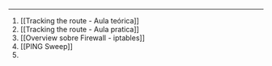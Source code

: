 
---

1. [[Tracking the route - Aula teórica]]
2. [[Tracking the route - Aula pratica]]
3. [[Overview sobre Firewall - iptables]]
4. [[PING Sweep]]
5. 
